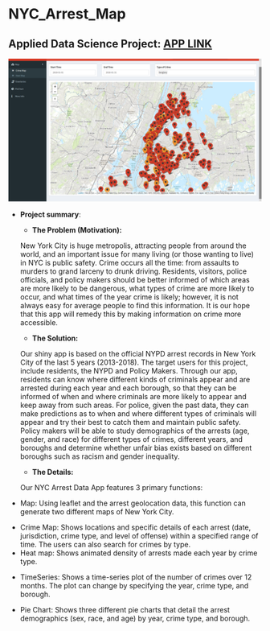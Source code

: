 # NYC_Arrest_Map 
## Applied Data Science Project: [APP LINK](https://saier-gong.shinyapps.io/NYCArrestData/)  
   
![screenshot](doc/crime_map.png)

+ **Project summary**: 
  + **The Problem (Motivation):**
  
  New York City is huge metropolis, attracting people from around the world, and an important issue for many living (or those wanting to live) in NYC is public safety.  Crime occurs all the time: from assaults to murders to grand larceny to drunk driving. Residents, visitors, police officials, and policy makers should be better informed of which areas are more likely to be dangerous, what types of crime are more likely to occur, and what times of the year crime is likely; however, it is not always easy for average people to find this information. It is our hope that this app will remedy this by making information on crime more accessible.  
  
  + **The Solution:**
  
  Our shiny app is based on the official NYPD arrest records in New York City of the last 5 years (2013-2018).  The target users for this project, include residents, the NYPD and Policy Makers. Through our app, residents can know where different kinds of criminals appear and are arrested during each year and each borough, so that they can be informed of when and where criminals are more likely to appear and keep away from such areas. For police, given the past data, they can make predictions as to when and where different types of criminals will appear and try their best to catch them and maintain public safety. Policy makers will be able to study demographics of the arrests (age, gender, and race) for different types of crimes, different years, and boroughs and determine whether unfair bias exists based on different boroughs such as racism and gender inequality.

  + **The Details:**

  Our NYC Arrest Data App features 3 primary functions:

- Map: Using leaflet and the arrest geolocation data, this function can generate two different maps of New York City.
* Crime Map: Shows locations and specific details of each arrest (date, jurisdiction, crime type, and level of offense) within a specified range of time.  The users can also search for crimes by type.
* Heat map: Shows animated density of arrests made each year by crime type. 

- TimeSeries: Shows a time-series plot of the number of crimes over 12 months. The plot can change by specifying the year, crime type, and borough.

- Pie Chart: Shows three different pie charts that detail the arrest demographics (sex, race, and age) by year, crime type, and borough. 
